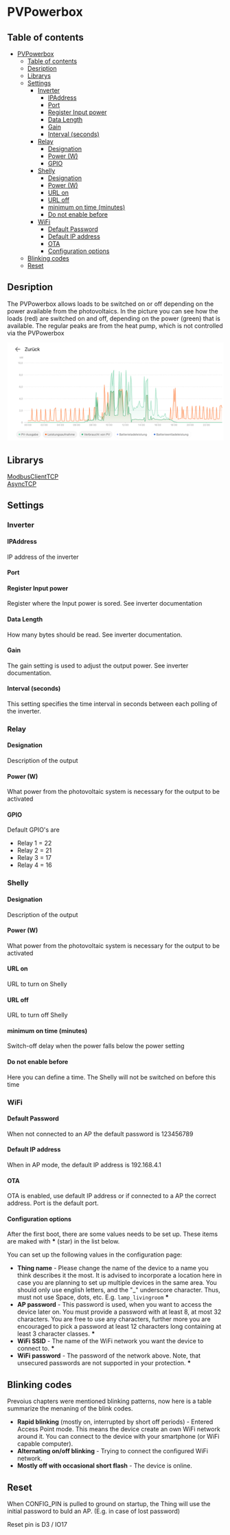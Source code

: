 # PVPowerbox

## Table of contents
- [PVPowerbox](#pvpowerbox)
  - [Table of contents](#table-of-contents)
  - [Desription](#desription)
  - [Librarys](#librarys)
  - [Settings](#settings)
    - [Inverter](#inverter)
      - [IPAddress](#ipaddress)
      - [Port](#port)
      - [Register Input power](#register-input-power)
      - [Data Length](#data-length)
      - [Gain](#gain)
      - [Interval (seconds)](#interval-seconds)
    - [Relay](#relay)
      - [Designation](#designation)
      - [Power (W)](#power-w)
      - [GPIO](#gpio)
    - [Shelly](#shelly)
      - [Designation](#designation-1)
      - [Power (W)](#power-w-1)
      - [URL on](#url-on)
      - [URL off](#url-off)
      - [minimum on time (minutes)](#minimum-on-time-minutes)
      - [Do not enable before](#do-not-enable-before)
    - [WiFi](#wifi)
      - [Default Password](#default-password)
      - [Default IP address](#default-ip-address)
      - [OTA](#ota)
      - [Configuration options](#configuration-options)
  - [Blinking codes](#blinking-codes)
  - [Reset](#reset)

## Desription
The PVPowerbox allows loads to be switched on or off depending on the power available from the photovoltaics. In the picture you can see how the loads (red) are switched on and off, depending on the power (green) that is available. The regular peaks are from the heat pump, which is not controlled via the PVPowerbox

![alt text](img/20240318_160704000_iOS.png)

## Librarys
[ModbusClientTCP](https://github.com/eModbus/eModbus)</br>
[AsyncTCP](https://github.com/dvarrel/AsyncTCP)

## Settings
### Inverter
#### IPAddress
IP address of the inverter

#### Port


#### Register Input power
Register where the Input power is sored. See inverter documentation

#### Data Length
How many bytes should be read. See inverter documentation.

#### Gain
The gain setting is used to adjust the output power. See inverter documentation.

#### Interval (seconds)
This setting specifies the time interval in seconds between each polling of the inverter.

### Relay
#### Designation
Description of the output

#### Power (W)
What power from the photovoltaic system is necessary for the output to be activated

#### GPIO
Default GPIO's are 
- Relay 1 = 22
- Relay 2 = 21
- Relay 3 = 17
- Relay 4 = 16

### Shelly
#### Designation
Description of the output

#### Power (W)
What power from the photovoltaic system is necessary for the output to be activated

#### URL on
URL to turn on Shelly

#### URL off
URL to turn off Shelly

#### minimum on time (minutes)
Switch-off delay when the power falls below the power setting

#### Do not enable before
Here you can define a time. The Shelly will not be switched on before this time

### WiFi

#### Default Password
When not connected to an AP the default password is 123456789

#### Default IP address
When in AP mode, the default IP address is 192.168.4.1

#### OTA 
OTA is enabled, use default IP address or if connected to a AP the correct address.
Port is the default port.

#### Configuration options
After the first boot, there are some values needs to be set up.
These items are maked with __*__ (star) in the list below.

You can set up the following values in the configuration page:

-  __Thing name__ - Please change the name of the device to
a name you think describes it the most. It is advised to
incorporate a location here in case you are planning to
set up multiple devices in the same area. You should only use
english letters, and the "_" underscore character. Thus, must not
use Space, dots, etc. E.g. `lamp_livingroom` __*__
- __AP password__ - This password is used, when you want to
access the device later on. You must provide a password with at least 8,
at most 32 characters.
You are free to use any characters, further more you are
encouraged to pick a password at least 12 characters long containing
at least 3 character classes. __*__
- __WiFi SSID__ - The name of the WiFi network you want the device
to connect to. __*__
- __WiFi password__ - The password of the network above. Note, that
unsecured passwords are not supported in your protection. __*__

## Blinking codes
Prevoius chapters were mentioned blinking patterns, now here is a
table summarize the menaning of the blink codes.

- __Rapid blinking__ (mostly on, interrupted by short off periods) -
Entered Access Point mode. This means the device create an own WiFi
network around it. You can connect to the device with your smartphone
(or WiFi capable computer).
- __Alternating on/off blinking__ - Trying to connect the configured
WiFi network.
- __Mostly off with occasional short flash__ - The device is online.

## Reset
When CONFIG_PIN is pulled to ground on startup, the Thing will use the initial
password to buld an AP. (E.g. in case of lost password)

Reset pin is D3 / IO17

